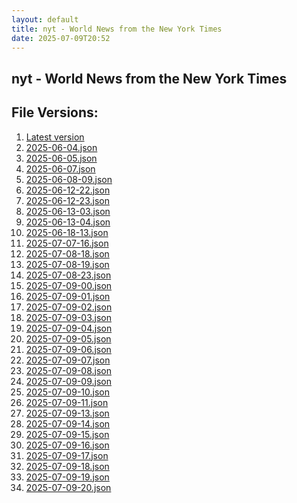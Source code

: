 ```yaml
---
layout: default
title: nyt - World News from the New York Times
date: 2025-07-09T20:52
---
```


## nyt - World News from the New York Times

<div id="data-chart"></div>
<div id="data-table"></div>
<script>
document.addEventListener('DOMContentLoaded', function(){
  document.getElementById('data-table').textContent = 'This source isn't supported for tables yet.';
});
</script>

## File Versions:
1. [Latest version](./latest.json)
2. [2025-06-04.json](./2025-06-04.json)
3. [2025-06-05.json](./2025-06-05.json)
4. [2025-06-07.json](./2025-06-07.json)
5. [2025-06-08-09.json](./2025-06-08-09.json)
6. [2025-06-12-22.json](./2025-06-12-22.json)
7. [2025-06-12-23.json](./2025-06-12-23.json)
8. [2025-06-13-03.json](./2025-06-13-03.json)
9. [2025-06-13-04.json](./2025-06-13-04.json)
10. [2025-06-18-13.json](./2025-06-18-13.json)
11. [2025-07-07-16.json](./2025-07-07-16.json)
12. [2025-07-08-18.json](./2025-07-08-18.json)
13. [2025-07-08-19.json](./2025-07-08-19.json)
14. [2025-07-08-23.json](./2025-07-08-23.json)
15. [2025-07-09-00.json](./2025-07-09-00.json)
16. [2025-07-09-01.json](./2025-07-09-01.json)
17. [2025-07-09-02.json](./2025-07-09-02.json)
18. [2025-07-09-03.json](./2025-07-09-03.json)
19. [2025-07-09-04.json](./2025-07-09-04.json)
20. [2025-07-09-05.json](./2025-07-09-05.json)
21. [2025-07-09-06.json](./2025-07-09-06.json)
22. [2025-07-09-07.json](./2025-07-09-07.json)
23. [2025-07-09-08.json](./2025-07-09-08.json)
24. [2025-07-09-09.json](./2025-07-09-09.json)
25. [2025-07-09-10.json](./2025-07-09-10.json)
26. [2025-07-09-11.json](./2025-07-09-11.json)
27. [2025-07-09-13.json](./2025-07-09-13.json)
28. [2025-07-09-14.json](./2025-07-09-14.json)
29. [2025-07-09-15.json](./2025-07-09-15.json)
30. [2025-07-09-16.json](./2025-07-09-16.json)
31. [2025-07-09-17.json](./2025-07-09-17.json)
32. [2025-07-09-18.json](./2025-07-09-18.json)
33. [2025-07-09-19.json](./2025-07-09-19.json)
34. [2025-07-09-20.json](./2025-07-09-20.json)
